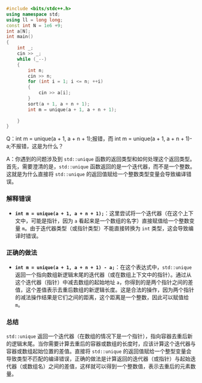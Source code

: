 ``` cpp
#include <bits/stdc++.h>
using namespace std;
using ll = long long;
const int N = 1e6 +9;
int a[N];
int main()
{
    int _;
    cin >> _;
    while (_--)
    {
        int n;
        cin >> n;
        for (int i = 1; i <= n; ++i)
        {
            cin >> a[i];
        }
        sort(a + 1, a + n + 1);
        int m = unique(a + 1, a + n + 1);
        
    }
}
```
Q：int m = unique(a + 1, a + n + 1);报错，而 int m = unique(a + 1, a + n + 1)-a;不报错，这是为什么？

A：你遇到的问题涉及到 `std::unique` 函数的返回类型和如何处理这个返回类型。首先，需要澄清的是，`std::unique` 函数返回的是一个迭代器，而不是一个整数。这就是为什么直接将 `std::unique` 的返回值赋给一个整数类型变量会导致编译错误。

### 解释错误

- **`int m = unique(a + 1, a + n + 1);`**：这里尝试将一个迭代器（在这个上下文中，可能是指针，因为 `a` 看起来是一个数组的名字）直接赋值给一个整数变量 `m`。由于迭代器类型（或指针类型）不能直接转换为 `int` 类型，这会导致编译时错误。

### 正确的做法

- **`int m = unique(a + 1, a + n + 1) - a;`**：在这个表达式中，`std::unique` 返回一个指向数组新逻辑末尾的迭代器（或在数组上下文中的指针）。通过从这个迭代器（指针）中减去数组的起始地址 `a`，你得到的是两个指针之间的差值，这个差值表示去重后数组的新逻辑长度。这是合法的操作，因为两个指针的减法操作结果是它们之间的距离，这个距离是一个整数，因此可以赋值给 `m`。

### 总结

`std::unique` 返回一个迭代器（在数组的情况下是一个指针），指向容器去重后新的逻辑末尾。当你需要计算去重后的容器或数组的长度时，应该计算这个迭代器与容器或数组起始位置的差值。直接将 `std::unique` 的返回值赋给一个整型变量会导致类型不匹配的编译错误，正确的做法是计算返回的迭代器（或指针）与起始迭代器（或数组名）之间的差值，这样就可以得到一个整数值，表示去重后的元素数量。